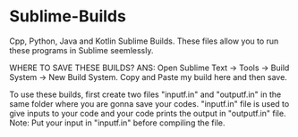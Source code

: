 # Sublime-Builds

Cpp, Python, Java and Kotlin Sublime Builds. These files allow you to run these programs in Sublime seemlessly.

WHERE TO SAVE THESE BUILDS?
ANS: Open Sublime Text -> Tools -> Build System -> New Build System. Copy and Paste my build here and then save.

To use these builds, first create two files "inputf.in" and "outputf.in" in the same folder where you are gonna save your codes.
"inputf.in" file is used to give inputs to your code and your code prints the output in "outputf.in" file.
Note: Put your input in "inputf.in" before compiling the file.
